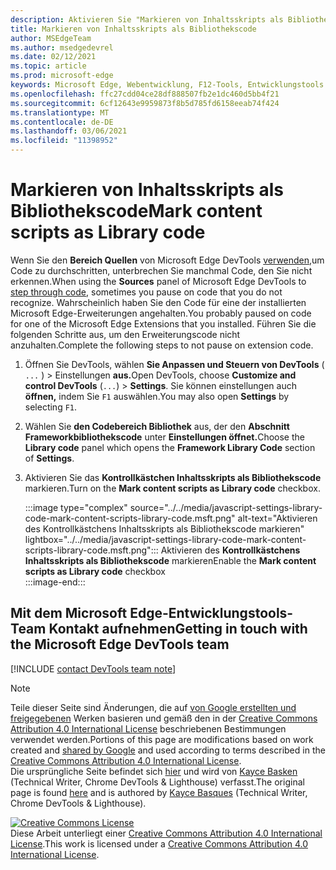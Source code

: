 ```yaml
---
description: Aktivieren Sie "Markieren von Inhaltsskripts als Bibliothekscode" unter Einstellungen > Framework Library Code.
title: Markieren von Inhaltsskripts als Bibliothekscode
author: MSEdgeTeam
ms.author: msedgedevrel
ms.date: 02/12/2021
ms.topic: article
ms.prod: microsoft-edge
keywords: Microsoft Edge, Webentwicklung, F12-Tools, Entwicklungstools
ms.openlocfilehash: ffc27cdd04ce28df888507fb2e1dc460d5bb4f21
ms.sourcegitcommit: 6cf12643e9959873f8b5d785fd6158eeab74f424
ms.translationtype: MT
ms.contentlocale: de-DE
ms.lasthandoff: 03/06/2021
ms.locfileid: "11398952"
---
```

<!-- Copyright Kayce Basques 

   Licensed under the Apache License, Version 2.0 (the "License");
   you may not use this file except in compliance with the License.
   You may obtain a copy of the License at

       https://www.apache.org/licenses/LICENSE-2.0

   Unless required by applicable law or agreed to in writing, software
   distributed under the License is distributed on an "AS IS" BASIS,
   WITHOUT WARRANTIES OR CONDITIONS OF ANY KIND, either express or implied.
   See the License for the specific language governing permissions and
   limitations under the License.  -->

# <a name="mark-content-scripts-as-library-code"></a><span data-ttu-id="191ca-104">Markieren von Inhaltsskripts als Bibliothekscode</span><span class="sxs-lookup"><span data-stu-id="191ca-104">Mark content scripts as Library code</span></span>  

<span data-ttu-id="191ca-105">Wenn Sie den **Bereich Quellen** von Microsoft Edge DevTools [verwenden,][DevToolsJavascriptStepThroughCode]um Code zu durchschritten, unterbrechen Sie manchmal Code, den Sie nicht erkennen.</span><span class="sxs-lookup"><span data-stu-id="191ca-105">When using the **Sources** panel of Microsoft Edge DevTools to [step through code][DevToolsJavascriptStepThroughCode], sometimes you pause on code that you do not recognize.</span></span>  <span data-ttu-id="191ca-106">Wahrscheinlich haben Sie den Code für eine der installierten Microsoft Edge-Erweiterungen angehalten.</span><span class="sxs-lookup"><span data-stu-id="191ca-106">You probably paused on code for one of the Microsoft Edge Extensions that you installed.</span></span>  <span data-ttu-id="191ca-107">Führen Sie die folgenden Schritte aus, um den Erweiterungscode nicht anzuhalten.</span><span class="sxs-lookup"><span data-stu-id="191ca-107">Complete the following steps to not pause on extension code.</span></span>  

1.  <span data-ttu-id="191ca-108">Öffnen Sie DevTools, wählen **Sie Anpassen und Steuern von DevTools** \( `...` \) > Einstellungen **aus.**</span><span class="sxs-lookup"><span data-stu-id="191ca-108">Open DevTools, choose **Customize and control DevTools** \(`...`\) > **Settings**.</span></span>  <span data-ttu-id="191ca-109">Sie können einstellungen auch **öffnen,** indem Sie `F1` auswählen.</span><span class="sxs-lookup"><span data-stu-id="191ca-109">You may also open **Settings** by selecting `F1`.</span></span>  

1.  <span data-ttu-id="191ca-110">Wählen Sie **den Codebereich Bibliothek** aus, der den **Abschnitt Frameworkbibliothekscode** unter **Einstellungen öffnet.**</span><span class="sxs-lookup"><span data-stu-id="191ca-110">Choose the **Library code** panel which opens the **Framework Library Code** section of **Settings**.</span></span>  
1.  <span data-ttu-id="191ca-111">Aktivieren Sie das **Kontrollkästchen Inhaltsskripts als Bibliothekscode** markieren.</span><span class="sxs-lookup"><span data-stu-id="191ca-111">Turn on the **Mark content scripts as Library code** checkbox.</span></span>  
    
    :::image type="complex" source="../../media/javascript-settings-library-code-mark-content-scripts-library-code.msft.png" alt-text="Aktivieren des Kontrollkästchens Inhaltsskripts als Bibliothekscode markieren" lightbox="../../media/javascript-settings-library-code-mark-content-scripts-library-code.msft.png":::
       <span data-ttu-id="191ca-113">Aktivieren des **Kontrollkästchens Inhaltsskripts als Bibliothekscode** markieren</span><span class="sxs-lookup"><span data-stu-id="191ca-113">Enable the **Mark content scripts as Library code** checkbox</span></span>  
    :::image-end:::  
    
## <a name="getting-in-touch-with-the-microsoft-edge-devtools-team"></a><span data-ttu-id="191ca-114">Mit dem Microsoft Edge-Entwicklungstools-Team Kontakt aufnehmen</span><span class="sxs-lookup"><span data-stu-id="191ca-114">Getting in touch with the Microsoft Edge DevTools team</span></span>  

[!INCLUDE [contact DevTools team note](../../includes/contact-devtools-team-note.md)]  

<!-- links -->  

[DevToolsJavascriptStepThroughCode]: ../index.md#step-4-step-through-the-code "Schritt 4: Schritt durch den Code – Erste Schritte mit dem Debuggen von JavaScript in Microsoft Edge DevTools | Microsoft Docs"  

> [!NOTE]
> <span data-ttu-id="191ca-116">Teile dieser Seite sind Änderungen, die auf [von Google erstellten und freigegebenen][GoogleSitePolicies] Werken basieren und gemäß den in der [Creative Commons Attribution 4.0 International License][CCA4IL] beschriebenen Bestimmungen verwendet werden.</span><span class="sxs-lookup"><span data-stu-id="191ca-116">Portions of this page are modifications based on work created and [shared by Google][GoogleSitePolicies] and used according to terms described in the [Creative Commons Attribution 4.0 International License][CCA4IL].</span></span>  
> <span data-ttu-id="191ca-117">Die ursprüngliche Seite befindet sich [hier](https://developers.google.com/web/tools/chrome-devtools/javascript/guides/blackbox-chrome-extension-scripts) und wird von [Kayce Basken][KayceBasques] \(Technical Writer, Chrome DevTools \& Lighthouse\) verfasst.</span><span class="sxs-lookup"><span data-stu-id="191ca-117">The original page is found [here](https://developers.google.com/web/tools/chrome-devtools/javascript/guides/blackbox-chrome-extension-scripts) and is authored by [Kayce Basques][KayceBasques] \(Technical Writer, Chrome DevTools \& Lighthouse\).</span></span>  

[![Creative Commons License][CCby4Image]][CCA4IL]  
<span data-ttu-id="191ca-119">Diese Arbeit unterliegt einer [Creative Commons Attribution 4.0 International License][CCA4IL].</span><span class="sxs-lookup"><span data-stu-id="191ca-119">This work is licensed under a [Creative Commons Attribution 4.0 International License][CCA4IL].</span></span>  

[CCA4IL]: https://creativecommons.org/licenses/by/4.0  
[CCby4Image]: https://i.creativecommons.org/l/by/4.0/88x31.png  
[GoogleSitePolicies]: https://developers.google.com/terms/site-policies  
[KayceBasques]: https://developers.google.com/web/resources/contributors/kaycebasques  
